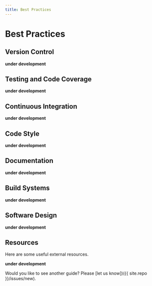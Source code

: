 ```yaml
---
title: Best Practices
---
```


# Best Practices

## Version Control

**under development**

## Testing and Code Coverage

**under development**

## Continuous Integration

**under development**

## Code Style

**under development**


## Documentation

**under development**


## Build Systems

**under development**

## Software Design

**under development**
 
## Resources

Here are some useful external resources.

**under development**

Would you like to see another guide? Please [let us know])({{ site.repo }}/issues/new).
